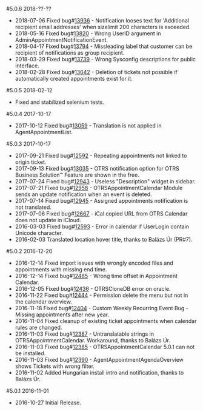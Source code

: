 #5.0.6 2018-??-??
 - 2018-07-06 Fixed bug#[13936](https://bugs.otrs.org/show_bug.cgi?id=13936) - Notification looses text for 'Additional recipient email addresses' when sizelimit 200 characters is exceeded.
 - 2018-05-16 Fixed bug#[13820](https://bugs.otrs.org/show_bug.cgi?id=13820) - Wrong UserID argument in AdminAppointmentNotificationEvent.
 - 2018-04-17 Fixed bug#[13794](https://bugs.otrs.org/show_bug.cgi?id=13794) - Missleading label that customer can be recipient of notifications as group recipient.
 - 2018-03-29 Fixed bug#[13739](https://bugs.otrs.org/show_bug.cgi?id=13739) - Wrong Sysconfig descriptions for public interface.
 - 2018-02-28 Fixed bug#[13642](https://bugs.otrs.org/show_bug.cgi?id=13642) - Deletion of tickets not possible if automatically created appointments exist for it.

#5.0.5 2018-02-12
 - Fixed and stabilized selenium tests.

#5.0.4 2017-10-17
 - 2017-10-12 Fixed bug#[13059](https://bugs.otrs.org/show_bug.cgi?id=13059) - Translation is not applied in AgentAppointmentList.

#5.0.3 2017-10-17
 - 2017-09-21 Fixed bug#[12592](https://bugs.otrs.org/show_bug.cgi?id=12592) - Repeating appointments not linked to origin ticket.
 - 2017-09-13 Fixed bug#[13035](https://bugs.otrs.org/show_bug.cgi?id=13035) - OTRS notification option for OTRS Business Solution™ Feature are shown in the free.
 - 2017-07-24 Fixed bug#[12943](https://bugs.otrs.org/show_bug.cgi?id=12943) - Useless "Description" widget in sidebar.
 - 2017-07-21 Fixed bug#[12958](https://bugs.otrs.org/show_bug.cgi?id=12958) - OTRSAppointmentCalendar Module sends an update notification when an event is deleted.
 - 2017-07-14 Fixed bug#[12945](https://bugs.otrs.org/show_bug.cgi?id=12945) - Assigned appointments notification is not translated.
 - 2017-07-06 Fixed bug#[12667](https://bugs.otrs.org/show_bug.cgi?id=12667) - iCal copied URL from OTRS Calendar does not update in iCloud.
 - 2016-03-03 Fixed bug#[12593](https://bugs.otrs.org/show_bug.cgi?id=12593) - Error in calendar if UserLogin contain Unicode character.
 - 2016-02-03 Translated location hover title, thanks to Balázs Úr (PR#7).

#5.0.2 2016-12-20
 - 2016-12-14 Fixed import issues with wrongly encoded files and appointments with missing end time.
 - 2016-12-14 Fixed bug#[12485](https://bugs.otrs.org/show_bug.cgi?id=12485) - Wrong time offset in Appointment Calendar.
 - 2016-12-05 Fixed bug#[12436](https://bugs.otrs.org/show_bug.cgi?id=12436) - OTRSCloneDB error on oracle.
 - 2016-11-22 Fixed bug#[12444](https://bugs.otrs.org/show_bug.cgi?id=12444) - Permission delete the menu but not in the calendar overview.
 - 2016-11-18 Fixed bug#[12404](https://bugs.otrs.org/show_bug.cgi?id=12404) - Custom Weekly Recurring Event Bug - Missing appointments after new year.
 - 2016-11-04 Fixed cleanup of existing ticket appointments when calendar rules are changed.
 - 2016-11-03 Fixed bug#[12387](https://bugs.otrs.org/show_bug.cgi?id=12387) - Untranslatable strings in OTRSAppointmentCalendar. Workaround, thanks to Balázs Úr.
 - 2016-11-03 Fixed bug#[12385](https://bugs.otrs.org/show_bug.cgi?id=12385) - OTRSAppointmentCalendar 5.0.1 can not be installed.
 - 2016-11-03 Fixed bug#[12390](https://bugs.otrs.org/show_bug.cgi?id=12390) - AgentAppointmentAgendaOverview shows Tickets with wrong filter.
 - 2016-11-02 Added Hungarian install intro and notification, thanks to Balázs Úr.

#5.0.1 2016-11-01
 - 2016-10-27 Initial Release.
